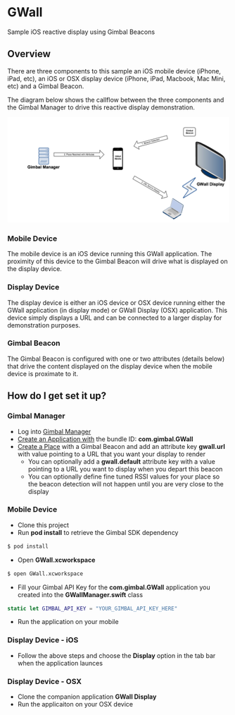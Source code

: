 # GWall
Sample iOS reactive display using Gimbal Beacons
## Overview
There are three components to this sample an iOS mobile device (iPhone, iPad, etc), an iOS or OSX display device (iPhone, iPad, Macbook, Mac Mini, etc) and a Gimbal Beacon.

The diagram below shows the callflow between the three components and the Gimbal Manager to drive this reactive display demonstration.

![GWall Call Flow](GWall_Call_Flow.png)

### Mobile Device
The mobile device is an iOS device running this GWall application. The proximity of this device to the Gimbal Beacon will drive what is displayed on the display device.
### Display Device
The display device is either an iOS device or OSX device running either the GWall application (in display mode) or GWall Display (OSX) application. This device simply displays a URL and can be connected to a larger display for demonstration purposes.
### Gimbal Beacon
The Gimbal Beacon is configured with one or two attributes (details below) that drive the content displayed on the display device when the mobile device is proximate to it.
## How do I get set it up?
### Gimbal Manager
* Log into [Gimbal Manager](https://manager.gimbal.com)
* [Create an Application with](https://manager.gimbal.com/apps/new) the bundle ID: **com.gimbal.GWall**
* [Create a Place](https://manager.gimbal.com/places/new) with a Gimbal Beacon and add an attribute key **gwall.url** with value pointing to a URL that you want your display to render
  * You can optionally add a **gwall.default** attribute key with a value pointing to a URL you want to display when you depart this beacon
  * You can optionally define fine tuned RSSI values for your place so the beacon detection will not happen until you are very close to the display
### Mobile Device
* Clone this project
* Run **pod install** to retrieve the Gimbal SDK dependency
```sh
$ pod install
``` 
* Open **GWall.xcworkspace**
```sh
$ open GWall.xcworkspace
```
* Fill your Gimbal API Key for the **com.gimbal.GWall** application you created into the **GWallManager.swift** class
```swift
static let GIMBAL_API_KEY = "YOUR_GIMBAL_API_KEY_HERE"
```
* Run the application on your mobile
### Display Device - iOS
* Follow the above steps and choose the **Display** option in the tab bar when the application launces
### Display Device - OSX
* Clone the companion application **GWall Display**
* Run the applicaiton on your OSX device